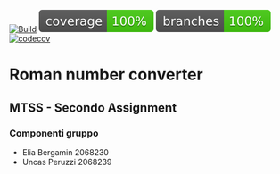 [![Build](https://github.com/CodeUncas/MTSS-Assignment2/actions/workflows/build.yml/badge.svg)](https://github.com/CodeUncas/MTSS-Assignment2/actions/workflows/build.yml)
![coverage](.github/badges/jacoco.svg)
![branches_coverage](.github/badges/branches.svg)
[![codecov](https://codecov.io/gh/CodeUncas/MTSS-Assignment2/branch/master/graph/badge.svg?token=1YJ5VC6D5A)](https://codecov.io/gh/CodeUncas/MTSS-Assignment2)

# Roman number converter

## MTSS - Secondo Assignment
### Componenti gruppo
- Elia Bergamin 2068230
- Uncas Peruzzi 2068239